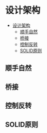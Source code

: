 # 设计架构

<!--ts-->
* [设计架构](#设计架构)
   * [顺手自然](#顺手自然)
   * [桥接](#桥接)
   * [控制反转](#控制反转)
   * [SOLID原则](#solid原则)

<!-- Created by https://github.com/ekalinin/github-markdown-toc -->
<!-- Added by: runner, at: Tue Oct 18 06:45:18 UTC 2022 -->

<!--te-->

## 顺手自然

## 桥接

## 控制反转

## SOLID原则

